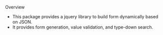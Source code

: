 Overview

  - This package provides a jquery library to build form dynamically based on JSON.
  - It provides form generation, value validation, and type-down search.
